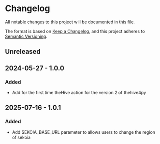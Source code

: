 # Changelog

All notable changes to this project will be documented in this file.

The format is based on [Keep a Changelog](https://keepachangelog.com/en/1.0.0/),
and this project adheres to [Semantic Versioning](https://semver.org/spec/v2.0.0.html).

## Unreleased

## 2024-05-27 - 1.0.0

### Added

- Add for the first time theHive action for the version 2 of thehive4py

## 2025-07-16 - 1.0.1

### Added

- Add SEKOIA_BASE_URL parameter to allows users to change the region of sekoia